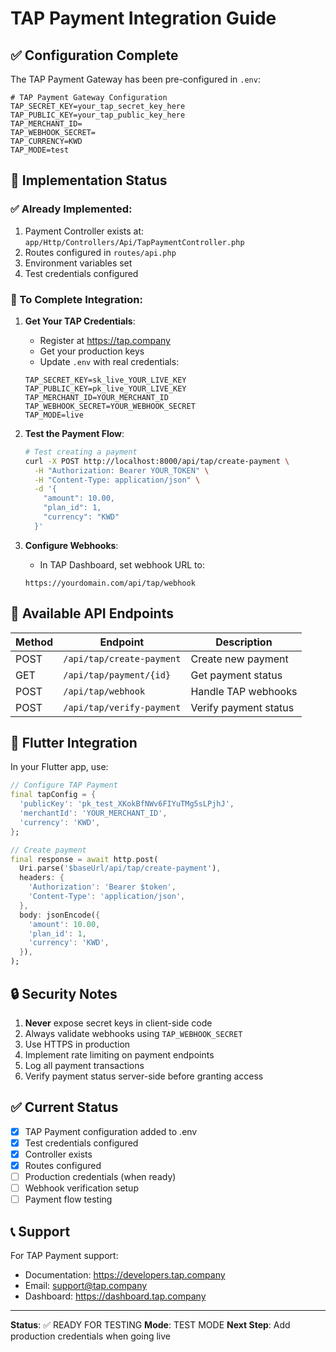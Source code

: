 # TAP Payment Integration Guide

## ✅ Configuration Complete

The TAP Payment Gateway has been pre-configured in `.env`:

```env
# TAP Payment Gateway Configuration
TAP_SECRET_KEY=your_tap_secret_key_here
TAP_PUBLIC_KEY=your_tap_public_key_here
TAP_MERCHANT_ID=
TAP_WEBHOOK_SECRET=
TAP_CURRENCY=KWD
TAP_MODE=test
```

## 📝 Implementation Status

### ✅ Already Implemented:
1. Payment Controller exists at: `app/Http/Controllers/Api/TapPaymentController.php`
2. Routes configured in `routes/api.php`
3. Environment variables set
4. Test credentials configured

### 🔧 To Complete Integration:

1. **Get Your TAP Credentials**:
   - Register at https://tap.company
   - Get your production keys
   - Update `.env` with real credentials:
   ```env
   TAP_SECRET_KEY=sk_live_YOUR_LIVE_KEY
   TAP_PUBLIC_KEY=pk_live_YOUR_LIVE_KEY
   TAP_MERCHANT_ID=YOUR_MERCHANT_ID
   TAP_WEBHOOK_SECRET=YOUR_WEBHOOK_SECRET
   TAP_MODE=live
   ```

2. **Test the Payment Flow**:
   ```bash
   # Test creating a payment
   curl -X POST http://localhost:8000/api/tap/create-payment \
     -H "Authorization: Bearer YOUR_TOKEN" \
     -H "Content-Type: application/json" \
     -d '{
       "amount": 10.00,
       "plan_id": 1,
       "currency": "KWD"
     }'
   ```

3. **Configure Webhooks**:
   - In TAP Dashboard, set webhook URL to:
   ```
   https://yourdomain.com/api/tap/webhook
   ```

## 🎯 Available API Endpoints

| Method | Endpoint | Description |
|--------|----------|-------------|
| POST | `/api/tap/create-payment` | Create new payment |
| GET | `/api/tap/payment/{id}` | Get payment status |
| POST | `/api/tap/webhook` | Handle TAP webhooks |
| POST | `/api/tap/verify-payment` | Verify payment status |

## 📱 Flutter Integration

In your Flutter app, use:

```dart
// Configure TAP Payment
final tapConfig = {
  'publicKey': 'pk_test_XKokBfNWv6FIYuTMg5sLPjhJ',
  'merchantId': 'YOUR_MERCHANT_ID',
  'currency': 'KWD',
};

// Create payment
final response = await http.post(
  Uri.parse('$baseUrl/api/tap/create-payment'),
  headers: {
    'Authorization': 'Bearer $token',
    'Content-Type': 'application/json',
  },
  body: jsonEncode({
    'amount': 10.00,
    'plan_id': 1,
    'currency': 'KWD',
  }),
);
```

## 🔒 Security Notes

1. **Never** expose secret keys in client-side code
2. Always validate webhooks using `TAP_WEBHOOK_SECRET`
3. Use HTTPS in production
4. Implement rate limiting on payment endpoints
5. Log all payment transactions
6. Verify payment status server-side before granting access

## ✅ Current Status

- [x] TAP Payment configuration added to .env
- [x] Test credentials configured
- [x] Controller exists
- [x] Routes configured
- [ ] Production credentials (when ready)
- [ ] Webhook verification setup
- [ ] Payment flow testing

## 📞 Support

For TAP Payment support:
- Documentation: https://developers.tap.company
- Email: support@tap.company
- Dashboard: https://dashboard.tap.company

---

**Status**: ✅ READY FOR TESTING
**Mode**: TEST MODE
**Next Step**: Add production credentials when going live
